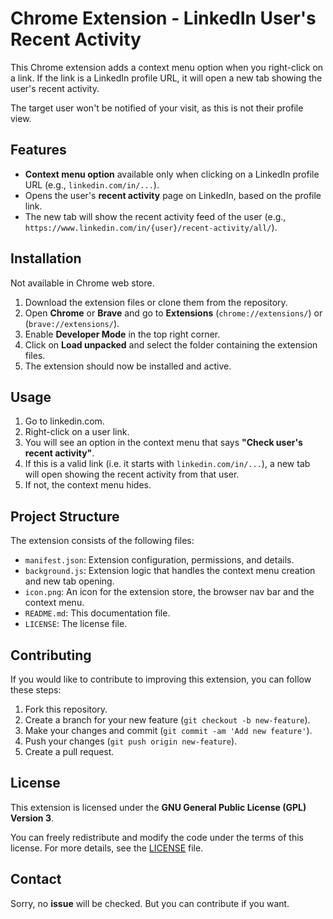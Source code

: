# Chrome Extension - LinkedIn User's Recent Activity

This Chrome extension adds a context menu option when you right-click on a link. If the link is a LinkedIn profile URL, it will open a new tab showing the user's recent activity.

The target user won't be notified of your visit, as this is not their profile view.

## Features

- **Context menu option** available only when clicking on a LinkedIn profile URL (e.g., `linkedin.com/in/...`).
- Opens the user's **recent activity** page on LinkedIn, based on the profile link.
- The new tab will show the recent activity feed of the user (e.g., `https://www.linkedin.com/in/{user}/recent-activity/all/`).

## Installation

Not available in Chrome web store.

1. Download the extension files or clone them from the repository.
2. Open **Chrome** or **Brave** and go to **Extensions** (`chrome://extensions/`) or (`brave://extensions/`).
3. Enable **Developer Mode** in the top right corner.
4. Click on **Load unpacked** and select the folder containing the extension files.
5. The extension should now be installed and active.

## Usage

1. Go to linkedin.com.
2. Right-click on a user link.
3. You will see an option in the context menu that says **"Check user's recent activity"**.
4. If this is a valid link (i.e. it starts with `linkedin.com/in/...`), a new tab will open showing the recent activity from that user.
5. If not, the context menu hides.

## Project Structure

The extension consists of the following files:

- `manifest.json`: Extension configuration, permissions, and details.
- `background.js`: Extension logic that handles the context menu creation and new tab opening.
- `icon.png`: An icon for the extension store, the browser nav bar and the context menu.
- `README.md`: This documentation file.
- `LICENSE`: The license file.

## Contributing

If you would like to contribute to improving this extension, you can follow these steps:

1. Fork this repository.
2. Create a branch for your new feature (`git checkout -b new-feature`).
3. Make your changes and commit (`git commit -am 'Add new feature'`).
4. Push your changes (`git push origin new-feature`).
5. Create a pull request.

## License

This extension is licensed under the **GNU General Public License (GPL) Version 3**.

You can freely redistribute and modify the code under the terms of this license. For more details, see the [LICENSE](LICENSE) file.

## Contact

Sorry, no **issue** will be checked. But you can contribute if you want.

